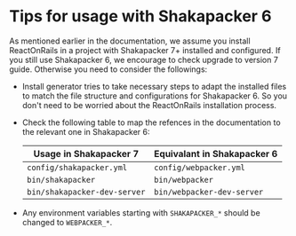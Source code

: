 # Tips for usage with Shakapacker 6

As mentioned earlier in the documentation, we assume you install ReactOnRails in a project with Shakapacker 7+ installed and configured. If you still use Shakapacker 6, we encourage to check upgrade to version 7 guide. Otherwise you need to consider the followings:

- Install generator tries to take necessary steps to adapt the installed files to match the file structure and configurations for Shakapacker 6. So you don't need to be worried about the ReactOnRails installation process.

- Check the following table to map the refences in the documentation to the relevant one in Shakapacker 6:

  | Usage in Shakapacker 7 | Equivalant in Shakapacker 6|
  |------------------------|----------------------------|
  |`config/shakapacker.yml`|`config/webpacker.yml`|
  |`bin/shakapacker`|`bin/webpacker`|
  |`bin/shakapacker-dev-server`|`bin/webpacker-dev-server`|

- Any environment variables starting with `SHAKAPACKER_*` should be changed to `WEBPACKER_*`.